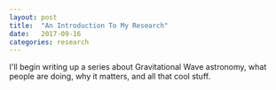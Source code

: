 ```yaml
---
layout: post
title:  "An Introduction To My Research"
date:   2017-09-16
categories: research
---
```

I'll begin writing up a series about Gravitational Wave astronomy, what people are doing, why it matters, and all that cool stuff.
